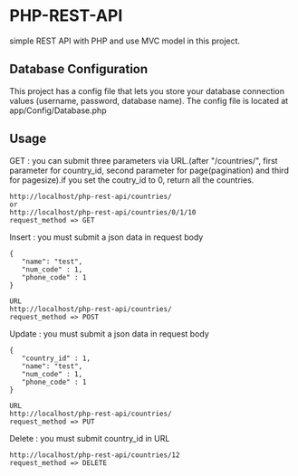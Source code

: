 # PHP-REST-API

simple REST API with PHP and use MVC model in this project. 

## Database Configuration
This project has a config file that lets you store your database connection values (username, password, database name). The config file is located at app/Config/Database.php
## Usage
GET : you can submit three parameters via URL.(after "/countries/", first parameter for country_id, second parameter for page(pagination) and third for pagesize).if you set the coutry_id to 0, return all the countries.
```
http://localhost/php-rest-api/countries/
or
http://localhost/php-rest-api/countries/0/1/10
request_method => GET
```
Insert : you must submit a json data in request body
```
{
   "name": "test",
   "num_code" : 1,
   "phone_code" : 1
}

URL
http://localhost/php-rest-api/countries/       
request_method => POST
```

Update : you must submit a json data in request body
```
{
   "country_id" : 1,
   "name": "test",
   "num_code" : 1,
   "phone_code" : 1
}

URL
http://localhost/php-rest-api/countries/
request_method => PUT
```
Delete : you must submit country_id in URL

```
http://localhost/php-rest-api/countries/12
request_method => DELETE
```